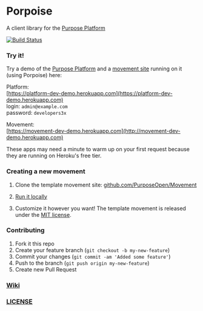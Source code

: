 # Porpoise

A client library for the [Purpose Platform](https://github.com/PurposeOpen/Platform)

[![Build Status](https://travis-ci.org/PurposeOpen/Porpoise.png?branch=master)](https://travis-ci.org/PurposeOpen/Porpoise)


### Try it!

Try a demo of the [Purpose Platform](https://github.com/PurposeOpen/Platform) and a [movement site](https://github.com/PurposeOpen/Movement) running on it (using Porpoise) here:

Platform:  
[https://platform-dev-demo.herokuapp.com](https://platform-dev-demo.herokuapp.com)  
login: `admin@example.com`  
password: `developers3x`

Movement:  
[https://movement-dev-demo.herokuapp.com](http://movement-dev-demo.herokuapp.com)

These apps may need a minute to warm up on your first request because they are running on Heroku's free tier.


### Creating a new movement

1. Clone the template movement site: [github.com/PurposeOpen/Movement](https://github.com/PurposeOpen/Movement)

2. [Run it locally](https://github.com/PurposeOpen/Movement#getting-started)

2. Customize it however you want! The template movement is released under the [MIT license](https://github.com/PurposeOpen/Movement/wiki/License).


### Contributing

1. Fork it this repo
2. Create your feature branch (`git checkout -b my-new-feature`)
3. Commit your changes (`git commit -am 'Added some feature'`)
4. Push to the branch (`git push origin my-new-feature`)
5. Create new Pull Request

### [Wiki](https://github.com/PurposeOpen/Porpoise/wiki)

### [LICENSE](https://github.com/PurposeOpen/Porpoise/wiki/LICENSE)

